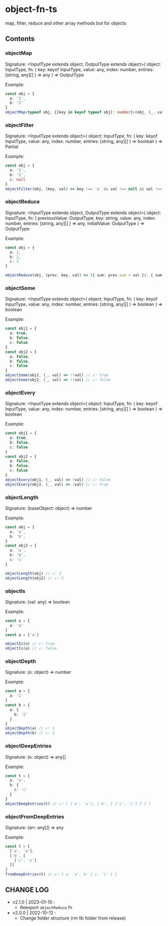 # object-fn-ts
map, filter, reduce and other array methods but for objects

## Contents

### objectMap
Signature: \<InputType extends object, OutputType extends object\>(
  object: InputType, 
  fn: (
    key: keyof InputType, 
    value: any,
    index: number,
    entries: [string, any][]
  ) => any
) => OutputType


Example:
```typescript
const obj = {
  a: '1',
  b: '2'
}
objectMap<typeof obj, {[key in keyof typeof obj]: number}>(obj, (_, val) => parseInt(val)) // 👉 { a: 1, b: 2 }
```

### objectFilter
Signature: \<InputType extends object\>(
  object: InputType,
  fn: (
    key: keyof InputType,
    value: any,
    index: number,
    entries: [string, any][]
  ) => boolean
) => Partial<InputType>


Example:
```typescript
const obj = {
  a: '1',
  b: '2',
  c: null
}
objectFilter(obj, (key, val) => key !== 'a' && val !== null && val !== undefined) // 👉 { b: '2 }
```

### objectReduce
Signature: \<InputType extends object, OutputType extends object\>(
  object: InputType, 
  fn: (
    previousValue: OutputType, 
    key: string, 
    value: any,
    index: number,
    entries: [string, any][]
  ) => any,
  initialValue: OutputType
) => OutputType


Example:
```typescript
const obj = {
  a: 1,
  b: 2,
  c: 3
}

objectReduce(obj, (prev, key, val) => ({ sum: prev.sum + val }), { sum: 0 }) // 👉 { sum: 6 }
```


### objectSome
Signature: \<InputType extends object\>(
  object: InputType,
  fn: (
    key: keyof InputType,
    value: any,
    index: number,
    entries: [string, any][]
  ) => boolean
) => boolean

Example:
```typescript
const obj1 = {
  a: true,
  b: false,
  c: false
}
const obj2 = {
  a: false,
  b: false,
  c: false
}
objectSome(obj1, (_, val) => !!val) // 👉 true
objectSome(obj2, (_, val) => !!val) // 👉 false
```


### objectEvery
Signature: \<InputType extends object\>(
  object: InputType,
  fn: (
    key: keyof InputType,
    value: any,
    index: number,
    entries: [string, any][]
  ) => boolean
) => boolean

Example:
```typescript
const obj1 = {
  a: true,
  b: false,
  c: false
}
const obj2 = {
  a: false,
  b: false,
  c: false
}
objectEvery(obj1, (_, val) => !val) // 👉 false
objectEvery(obj2, (_, val) => !val) // 👉 true
```


### objectLength
Signature: (baseObject: object) => number


Example:
```typescript
const obj = {
  a: 'a',
  b: 'b',
}
const obj2 = {
  a: 'a',
  b: 'b',
  c: 'c'
}

objectLength(obj) // 👉 2
objectLength(obj2) // 👉 3
```

### objectIs
Signature: (val: any) => boolean


Example:
```typescript
const o = {
  a: 'a'
}
const a = ['a']

objectIs(o) // 👉 true
objectIs(a) // 👉 false
```

### objectDepth
Signature:  (o: object) => number


Example: 
```typescript
const a = {
  a: '1'
}
const b = {
  a: {
    b: '2'
  }
}
objectDepth(a) // 👉 1
objectDepth(b) // 👉 2
```


### objectDeepEntries
Signature: (o: object) => any[]

Example:
```typescript
const t = {
  a: 'a',
  b: {
    c: 'c'
  }
}
objectDeepEntries(t) // 👉 [ ['a', 'a'], ['b', [ ['c', 'c'] ] ] ]
```


### objectFromDeepEntries
Signature: (arr: any[]) => any

Example:
```typescript
const t = [
  ['a', 'a'],
  ['b', [
    ['c', 'c']
  ]]
]
fromDeepEntries(t) // 👉 { a: 'a', b: { c: 'c' } }
```

## CHANGE LOG
- v2.1.0 | 2023-01-10 :
  - Reexport `objectReduce` fn
- v2.0.0 | 2022-10-12 :
  - Change folder structure (rm lib folder from release)